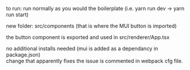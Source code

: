 to run: run normally as you would the boilerplate
(i.e. yarn run dev -> yarn run start)

new folder: src/components (that is where the MUI button is imported)

the button component is exported and used in src/renderer/App.tsx

no additional installs needed (mui is added as a dependancy in package.json) <br />
change that apparently fixes the issue is commented in webpack cfg file.

